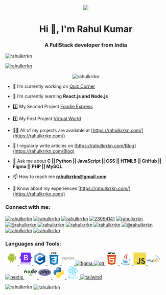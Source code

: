 <p align="center"><img src="https://rahulkrrkn.com/RahulKrRKN.jpg" height="300" /></p>

<h1 align="center">Hi 👋, I'm Rahul Kumar</h1>
<h3 align="center">A FullStack developer from India</h3>

<p align="left"> <img src="https://komarev.com/ghpvc/?username=rahulkrrkn&label=Profile%20views&color=0e75b6&style=flat" alt="rahulkrrkn" /> </p>

<p align="left"> <a href="https://github.com/ryo-ma/github-profile-trophy"><img src="https://github-profile-trophy.vercel.app/?username=rahulkrrkn" alt="rahulkrrkn" /></a> </p>

<p align="center"><img align="center" src="https://github-readme-streak-stats.herokuapp.com/?user=rahulkrrkn&" alt="rahulkrrkn" /></p>


- 🔭 I’m currently working on [Quiz Corner](https://rahulkrrkn.com/Quiz_Corner/)

- 🌱 I’m currently learning **React.js and Node.js**

- 2️⃣ My Second Project [Foodie Express](https://rahulkrrkn.com/Foodie_Express/)

- 1️⃣ My First Project [Virtual World](https://rahulkrrkn.com/Virtual_World/)

- 👨‍💻 All of my projects are available at [https://rahulkrrkn.com/](https://rahulkrrkn.com/)

- 📝 I regularly write articles on [https://rahulkrrkn.com/Blog](https://rahulkrrkn.com/Blog)

- 💬 Ask me about **C || Python || JavaScript || CSS || HTML5 || GitHub || Figma || PHP || MySQL**

- 📫 How to reach me **rahulkrrkn@gmail.com**

- 📄 Know about my experiences [https://rahulkrrkn.com/](https://rahulkrrkn.com/)

<h3 align="left">Connect with me:</h3>
<p align="left">
<a href="https://dev.to/rahulkrrkn" target="blank"><img align="center" src="https://raw.githubusercontent.com/rahuldkjain/github-profile-readme-generator/master/src/images/icons/Social/devto.svg" alt="rahulkrrkn" height="30" width="40" /></a>
<a href="https://twitter.com/rahulkrrkn" target="blank"><img align="center" src="https://raw.githubusercontent.com/rahuldkjain/github-profile-readme-generator/master/src/images/icons/Social/twitter.svg" alt="rahulkrrkn" height="30" width="40" /></a>
<a href="https://linkedin.com/in/rahulkrrkn" target="blank"><img align="center" src="https://raw.githubusercontent.com/rahuldkjain/github-profile-readme-generator/master/src/images/icons/Social/linked-in-alt.svg" alt="rahulkrrkn" height="30" width="40" /></a>
<a href="https://stackoverflow.com/users/23094141" target="blank"><img align="center" src="https://raw.githubusercontent.com/rahuldkjain/github-profile-readme-generator/master/src/images/icons/Social/stack-overflow.svg" alt="23094141" height="30" width="40" /></a>
<a href="https://instagram.com/rahulkrrkn" target="blank"><img align="center" src="https://raw.githubusercontent.com/rahuldkjain/github-profile-readme-generator/master/src/images/icons/Social/instagram.svg" alt="rahulkrrkn" height="30" width="40" /></a>
<a href="https://www.youtube.com/c/@rahulkrrkn" target="blank"><img align="center" src="https://raw.githubusercontent.com/rahuldkjain/github-profile-readme-generator/master/src/images/icons/Social/youtube.svg" alt="@rahulkrrkn" height="30" width="40" /></a>
<a href="https://www.hackerrank.com/rahulkrrkn" target="blank"><img align="center" src="https://raw.githubusercontent.com/rahuldkjain/github-profile-readme-generator/master/src/images/icons/Social/hackerrank.svg" alt="rahulkrrkn" height="30" width="40" /></a>
<a href="https://codeforces.com/profile/rahulkrrkn" target="blank"><img align="center" src="https://raw.githubusercontent.com/rahuldkjain/github-profile-readme-generator/master/src/images/icons/Social/codeforces.svg" alt="rahulkrrkn" height="30" width="40" /></a>
<a href="https://www.leetcode.com/rahulkrrkn" target="blank"><img align="center" src="https://raw.githubusercontent.com/rahuldkjain/github-profile-readme-generator/master/src/images/icons/Social/leet-code.svg" alt="rahulkrrkn" height="30" width="40" /></a>
<a href="https://www.hackerearth.com/@rahulkrrkn" target="blank"><img align="center" src="https://raw.githubusercontent.com/rahuldkjain/github-profile-readme-generator/master/src/images/icons/Social/hackerearth.svg" alt="@rahulkrrkn" height="30" width="40" /></a>
<a href="https://auth.geeksforgeeks.org/user/rahulkrrkn" target="blank"><img align="center" src="https://raw.githubusercontent.com/rahuldkjain/github-profile-readme-generator/master/src/images/icons/Social/geeks-for-geeks.svg" alt="rahulkrrkn" height="30" width="40" /></a>
<a href="https://discord.gg/rahulkrrkn" target="blank"><img align="center" src="https://raw.githubusercontent.com/rahuldkjain/github-profile-readme-generator/master/src/images/icons/Social/discord.svg" alt="rahulkrrkn" height="30" width="40" /></a>
</p>

<h3 align="left">Languages and Tools:</h3>
<p align="left"> <a href="https://developer.android.com" target="_blank" rel="noreferrer"> <img src="https://raw.githubusercontent.com/devicons/devicon/master/icons/android/android-original-wordmark.svg" alt="android" width="40" height="40"/> </a> <a href="https://getbootstrap.com" target="_blank" rel="noreferrer"> <img src="https://raw.githubusercontent.com/devicons/devicon/master/icons/bootstrap/bootstrap-plain-wordmark.svg" alt="bootstrap" width="40" height="40"/> </a> <a href="https://www.cprogramming.com/" target="_blank" rel="noreferrer"> <img src="https://raw.githubusercontent.com/devicons/devicon/master/icons/c/c-original.svg" alt="c" width="40" height="40"/> </a> <a href="https://www.w3schools.com/css/" target="_blank" rel="noreferrer"> <img src="https://raw.githubusercontent.com/devicons/devicon/master/icons/css3/css3-original-wordmark.svg" alt="css3" width="40" height="40"/> </a> <a href="https://expressjs.com" target="_blank" rel="noreferrer"> <img src="https://raw.githubusercontent.com/devicons/devicon/master/icons/express/express-original-wordmark.svg" alt="express" width="40" height="40"/> </a> <a href="https://www.figma.com/" target="_blank" rel="noreferrer"> <img src="https://www.vectorlogo.zone/logos/figma/figma-icon.svg" alt="figma" width="40" height="40"/> </a> <a href="https://git-scm.com/" target="_blank" rel="noreferrer"> <img src="https://www.vectorlogo.zone/logos/git-scm/git-scm-icon.svg" alt="git" width="40" height="40"/> </a> <a href="https://www.w3.org/html/" target="_blank" rel="noreferrer"> <img src="https://raw.githubusercontent.com/devicons/devicon/master/icons/html5/html5-original-wordmark.svg" alt="html5" width="40" height="40"/> </a> <a href="https://www.java.com" target="_blank" rel="noreferrer"> <img src="https://raw.githubusercontent.com/devicons/devicon/master/icons/java/java-original.svg" alt="java" width="40" height="40"/> </a> <a href="https://developer.mozilla.org/en-US/docs/Web/JavaScript" target="_blank" rel="noreferrer"> <img src="https://raw.githubusercontent.com/devicons/devicon/master/icons/javascript/javascript-original.svg" alt="javascript" width="40" height="40"/> </a> <a href="https://www.mysql.com/" target="_blank" rel="noreferrer"> <img src="https://raw.githubusercontent.com/devicons/devicon/master/icons/mysql/mysql-original-wordmark.svg" alt="mysql" width="40" height="40"/> </a> <a href="https://nextjs.org/" target="_blank" rel="noreferrer"> <img src="https://cdn.worldvectorlogo.com/logos/nextjs-2.svg" alt="nextjs" width="40" height="40"/> </a> <a href="https://nodejs.org" target="_blank" rel="noreferrer"> <img src="https://raw.githubusercontent.com/devicons/devicon/master/icons/nodejs/nodejs-original-wordmark.svg" alt="nodejs" width="40" height="40"/> </a> <a href="https://www.php.net" target="_blank" rel="noreferrer"> <img src="https://raw.githubusercontent.com/devicons/devicon/master/icons/php/php-original.svg" alt="php" width="40" height="40"/> </a> <a href="https://www.python.org" target="_blank" rel="noreferrer"> <img src="https://raw.githubusercontent.com/devicons/devicon/master/icons/python/python-original.svg" alt="python" width="40" height="40"/> </a> <a href="https://reactjs.org/" target="_blank" rel="noreferrer"> <img src="https://raw.githubusercontent.com/devicons/devicon/master/icons/react/react-original-wordmark.svg" alt="react" width="40" height="40"/> </a> <a href="https://tailwindcss.com/" target="_blank" rel="noreferrer"> <img src="https://www.vectorlogo.zone/logos/tailwindcss/tailwindcss-icon.svg" alt="tailwind" width="40" height="40"/> </a> </p>

<p><img align="left"  src="https://github-readme-stats.vercel.app/api/top-langs?username=rahulkrrkn&show_icons=true&locale=en&layout=compact" alt="rahulkrrkn" /></p>


<p>&nbsp;<img align="center" src="https://github-readme-stats.vercel.app/api?username=rahulkrrkn&show_icons=true&locale=en" alt="rahulkrrkn" /></p>

